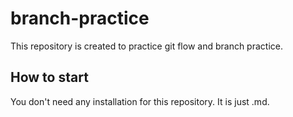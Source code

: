 # branch-practice

This repository is created to practice git flow and branch practice.

## How to start

You don't need any installation for this repository.
It is just .md.
